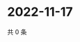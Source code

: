# 2022-11-17

共 0 条

<!-- BEGIN WEIBO -->
<!-- 最后更新时间 Thu Nov 17 2022 23:00:48 GMT+0800 (China Standard Time) -->

<!-- END WEIBO -->
